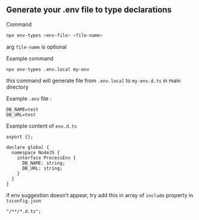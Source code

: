 ## Generate your .env file to type declarations

Command

```bash
npx env-types <env-file> <file-name>
```

arg `file-name` is optional

Example command

```
npx env-types .env.local my-env
```

this command will generate file from `.env.local` to `my-env.d.ts` in main directory

Example `.env` file :

```
DB_NAME=test
DB_URL=test
```

Example content of `env.d.ts`

```tsx
export {};

declare global {
  namespace NodeJS {
    interface ProcessEnv {
      DB_NAME: string;
      DB_URL: string;
    }
  }
}
```

if env suggestion doesn’t appear, try add this in array of `include` property in `tsconfig.json`

```tsx
"/**/*.d.ts";
```
